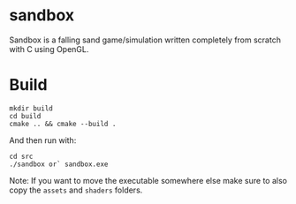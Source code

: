 # sandbox

Sandbox is a falling sand game/simulation written completely from scratch with C using OpenGL.

# Build
```
mkdir build
cd build
cmake .. && cmake --build .
```
And then run with:
```
cd src
./sandbox or` sandbox.exe
```
Note: If you want to move the executable somewhere else make sure to also copy the `assets` and `shaders` folders.
